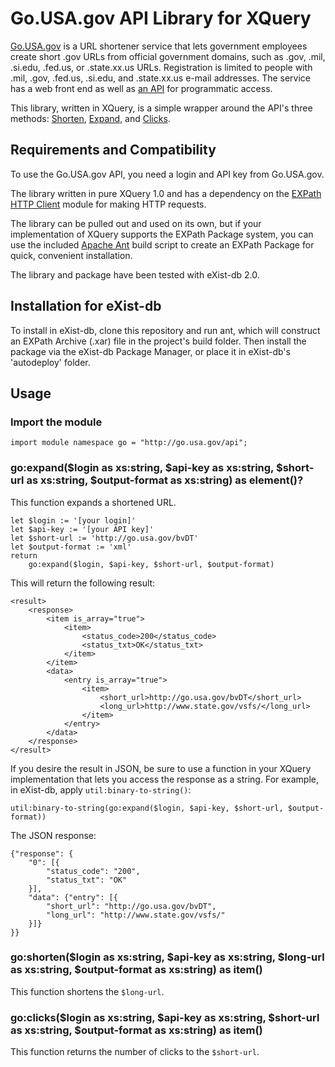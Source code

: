 # Go.USA.gov API Library for XQuery

[Go.USA.gov](http://go.usa.gov/) is a URL shortener service that lets government employees create short .gov URLs from 
official government domains, such as .gov, .mil, .si.edu, .fed.us, or .state.xx.us URLs.  Registration is limited to 
people with .mil, .gov, .fed.us, .si.edu, and .state.xx.us e-mail addresses.  The service has a web front end as well 
as [an API](http://go.usa.gov/api) for programmatic access.  

This library, written in XQuery, is a simple wrapper around the API's three methods: 
[Shorten](https://go.usa.gov/api#shorten), [Expand](https://go.usa.gov/api#expand), and [Clicks](https://go.usa.gov/api#clicks).  

## Requirements and Compatibility

To use the Go.USA.gov API, you need a login and API key from Go.USA.gov.

The library written in pure XQuery 1.0 and has a dependency on the 
[EXPath HTTP Client](http://expath.org/modules/http-client/) module for making HTTP requests.  

The library can be pulled out and used on its own, but if your implementation of XQuery supports the EXPath Package system, 
you can use the included [Apache Ant](http://ant.apache.org/) build script to create an EXPath Package for quick, convenient
installation.

The library and package have been tested with eXist-db 2.0.  

## Installation for eXist-db

To install in eXist-db, clone this repository and run ant, which will construct an EXPath Archive (.xar) file in the 
project's build folder. Then install the package via the eXist-db Package Manager, or place it in eXist-db's 'autodeploy' folder.

## Usage

### Import the module

    import module namespace go = "http://go.usa.gov/api";

### go:expand($login as xs:string, $api-key as xs:string, $short-url as xs:string, $output-format as xs:string) as element()?

This function expands a shortened URL.  

    let $login := '[your login]'
    let $api-key := '[your API key]'
    let $short-url := 'http://go.usa.gov/bvDT'
    let $output-format := 'xml'
    return
        go:expand($login, $api-key, $short-url, $output-format)
    
This will return the following result:

    <result>
        <response>
            <item is_array="true">
                <item>
                    <status_code>200</status_code>
                    <status_txt>OK</status_txt>
                </item>
            </item>
            <data>
                <entry is_array="true">
                    <item>
                        <short_url>http://go.usa.gov/bvDT</short_url>
                        <long_url>http://www.state.gov/vsfs/</long_url>
                    </item>
                </entry>
            </data>
        </response>
    </result>
    
If you desire the result in JSON, be sure to use a function in your XQuery implementation that lets you access 
the response as a string.  For example, in eXist-db, apply `util:binary-to-string()`:

    util:binary-to-string(go:expand($login, $api-key, $short-url, $output-format))
    
The JSON response:

    {"response": {
        "0": [{
            "status_code": "200",
            "status_txt": "OK"
        }],
        "data": {"entry": [{
            "short_url": "http://go.usa.gov/bvDT",
            "long_url": "http://www.state.gov/vsfs/"
        }]}
    }}

### go:shorten($login as xs:string, $api-key as xs:string, $long-url as xs:string, $output-format as xs:string)  as item()

This function shortens the `$long-url`.

### go:clicks($login as xs:string, $api-key as xs:string, $short-url as xs:string, $output-format as xs:string)  as item()

This function returns the number of clicks to the `$short-url`.